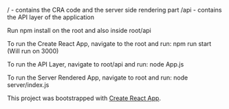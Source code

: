 / - contains the CRA code and the server side rendering part
/api - contains the API layer of the application


Run npm install on the root and also inside root/api 


To run the Create React App, navigate to the root and run: npm run start (Will run on 3000)

To run the API Layer, navigate to root/api and run: node App.js

To run the Server Rendered App, navigate to root and run: node server/index.js







This project was bootstrapped with [Create React App](https://github.com/facebook/create-react-app).


